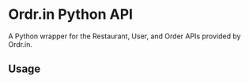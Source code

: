 Ordr.in Python API
======================

A Python wrapper for the Restaurant, User, and Order APIs provided by Ordr.in.

Usage
-----
